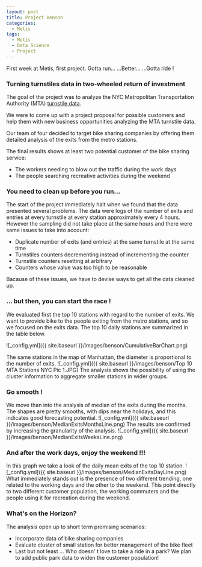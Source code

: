 ```yaml
---
layout: post
title: Project Benson
categories:
  - Metis
tags:
  - Metis
  - Data Science
  - Project
---
```


First week at Metis, first project. 
Gotta run... 
...Better... 
...Gotta ride !
  

### Turning turnstiles data in two-wheeled return of investment
 
The goal of the project was to analyze the NYC Metropolitan Transportation Authority (MTA) [turnstile data](http://web.mta.info/developers/turnstile.html "MTA Turnstile"). 

We were to come up with a project proposal for possible customers and help them with new business opportunities analyzing the MTA turnstile data.

Our team of four decided to target bike sharing companies by offering them detailed analysis of the exits from the metro stations.

The final results shows at least two potential customer of the bike sharing service:

* The workers needing to blow out the traffic during the work days
* The people searching recreative activities during the weekend

### You need to clean up before you run...

The start of the project immediately halt when we found that the data presented several problems.
The data were logs of the number of exits and entries at every turnstile at every station approximately every 4 hours.
However the sampling did not take place at the same hours and there were same issues to take into account:

* Duplicate number of exits (and entries) at the same turnstile at the same time
* Turnstiles counters decrementing instead of incrementing the counter
* Turnstile counters resetting at arbitrary 
* Counters whose value was too high to be reasonable

Bacause of these issues, we have to devise ways to get all the data cleaned up.

### ... but then, you can start the race !

We evaluated first the top 10 stations with regard to the number of exits.
We want to provide bike to the people exiting from the metro stations, and so we focused on the exits data.
The top 10 daily stations are summarized in the table below.

![_config.yml]({{ site.baseurl }}/images/benson/CumulativeBarChart.png)

The same stations in the map of Manhattan, the diameter is proportional to the number of exits.
![_config.yml]({{ site.baseurl }}/images/benson/Top 10 MTA Stations NYC Pic 1.JPG)
The analysis shows the possibility of using the cluster information to aggregate smaller stations in wider groups. 

### Go smooth !

We move than into the analysis of median of the exits during the months. The shapes are pretty smooths, with dips near the holidays, and this indicates good forecasting potential.
![_config.yml]({{ site.baseurl }}/images/benson/MedianExitsMonthsLine.png)
The results are confirmed by increasing the granularity of the analysis.
![_config.yml]({{ site.baseurl }}/images/benson/MedianExitsWeeksLine.png)

### And after the work days, enjoy the weekend !!!
In this graph we take a look of the daily  mean exits of the top 10 station.
![_config.yml]({{ site.baseurl }}/images/benson/MedianExitsDayLine.png)
What immediately stands out is the presence of two different trending, one related to the working days and the other to the weekend.
This point directly to two different customer population, the working commuters and the people using it for recreation during the weekend.

### What's on the Horizon?

The analysis open up to short term promising scenarios:

* Incorporate data of bike sharing companies
* Evaluate cluster of small station for better management of the bike fleet
* Last but not least ... Who doesn' t love to take a ride in a park? We plan to add public park data to widen the customer population!
